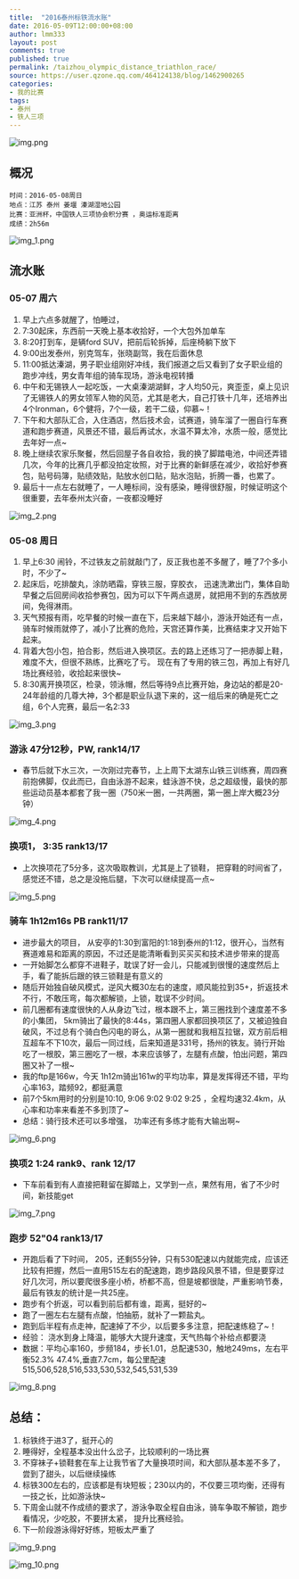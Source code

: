 ```yaml
---
title:  "2016泰州标铁流水账"
date: 2016-05-09T12:00:00+08:00
author: lmm333
layout: post
comments: true
published: true
permalink: /taizhou_olympic_distance_triathlon_race/
source: https://user.qzone.qq.com/464124138/blog/1462900265
categories:
- 我的比赛
tags:
- 泰州
- 铁人三项
---
```

![img.png](../images/2015-12-15-hangzhou-west-trail/img.png)

## 概况
```
时间：2016-05-08周日
地点：江苏 泰州 姜堰 溱湖湿地公园
比赛：亚洲杯，中国铁人三项协会积分赛 ，奥运标准距离
成绩：2h56m
```
<!--more-->
![img_1.png](../images/2015-12-15-hangzhou-west-trail/img_1.png)

## 流水账

### 05-07 周六

1. 早上六点多就醒了，怕睡过， 
2. 7:30起床，东西前一天晚上基本收拾好，一个大包外加单车
3. 8:20打到车，是辆ford SUV，把前后轮拆掉，后座椅躺下放下
4. 9:00出发泰州，别克驾车，张晓副驾，我在后面休息
5. 11:00抵达溱湖，男子职业组刚好冲线，我们报道之后又看到了女子职业组的跑步冲线，男女青年组的骑车现场，游泳电视转播
6. 中午和无锡铁人一起吃饭，一大桌溱湖湖鲜，才人均50元，爽歪歪，桌上见识了无锡铁人的男女领军人物的风范，尤其是老大，自己打铁十几年，还培养出4个Ironman，6个健将，7个一级，若干二级，仰慕~！
7.  下午和大部队汇合，入住酒店，然后技术会，试赛道，骑车溜了一圈自行车赛道和跑步赛道，风景还不错，最后再试水，水温不算太冷，水质一般，感觉比去年好一点~
8. 晚上继续农家乐聚餐，然后回屋子各自收拾，我的换了脚踏电池，中间还弄错几次，今年的比赛几乎都没拍定妆照，对于比赛的新鲜感在减少，收拾好参赛包，贴号码簿，贴绩效贴，贴放水创口贴，贴水泡贴，折腾一番，也累了。
9. 最后十一点左右就睡了，一人睡标间，没有感染，睡得很舒服，时候证明这个很重要，去年泰州太兴奋，一夜都没睡好

![img_2.png](../images/2015-12-15-hangzhou-west-trail/img_2.png)

### 05-08 周日

1. 早上6:30 闹铃，不过铁友之前就敲门了，反正我也差不多醒了，睡了7个多小时，不少了~
2. 起床后，吃排酸丸，涂防晒霜，穿铁三服，穿胶衣， 迅速洗漱出门，集体自助早餐之后回房间收拾参赛包，因为可以下午两点退房，就把用不到的东西放房间，免得淋雨。
3. 天气预报有雨，吃早餐的时候一直在下，后来越下越小，游泳开始还有一点，骑车时候雨就停了，减小了比赛的危险，天宫还算作美，比赛结束才又开始下起来。
4. 背着大包小包，拍合影，然后进入换项区。去的路上还练习了一把赤脚上鞋，难度不大，但很不熟练，比赛吃了亏。 现在有了专用的铁三包，再加上有好几场比赛经验，收拾起来很快~
5.  8:30离开换项区，检录，领泳帽，然后等待9点比赛开始，身边站的都是20-24年龄组的几尊大神，3个都是职业队退下来的，这一组后来的确是死亡之组，6个人完赛，最后一名2:33

![img_3.png](../images/2015-12-15-hangzhou-west-trail/img_3.png)


### 游泳 47分12秒，PW, rank14/17
- 春节后就下水三次，一次刚过完春节，上上周下太湖东山铁三训练赛，周四赛前抱佛脚，仅此而已，自由泳游不起来，蛙泳游不快，总之超级慢，最快的那些运动员基本都套了我一圈（750米一圈，一共两圈，第一圈上岸大概23分钟）

![img_4.png](../images/2015-12-15-hangzhou-west-trail/img_4.png)

### 换项1， 3:35 rank13/17
- 上次换项花了5分多，这次吸取教训，尤其是上了锁鞋， 把穿鞋的时间省了，感觉还不错，总之是没拖后腿，下次可以继续提高一点~

![img_5.png](../images/2015-12-15-hangzhou-west-trail/img_5.png)

### 骑车 1h12m16s PB rank11/17 
- 进步最大的项目， 从安亭的1:30到富阳的1:18到泰州的1:12，很开心，当然有赛道难易和距离的原因，不过还是能清晰看到买买买和技术进步带来的提高
- 一开始脚怎么都穿不进鞋子，耽误了好一会儿，只能减到很慢的速度然后上手，看了能拆后跟的铁三锁鞋是有意义的
- 随后开始独自破风模式，逆风大概30左右的速度，顺风能拉到35+，折返技术不行，不敢压弯，每次都解锁，上锁，耽误不少时间。
- 前几圈都有速度很快的人从身边飞过，根本跟不上，第三圈找到个速度差不多的小集团， 5km骑出了最快的8:44s，第四圈人家都回换项区了，又被迫独自破风，不过总有个骑白色闪电的哥么，从第一圈就和我相互拉锯，双方前后相互超车不下10次，最后一同过线，后来知道是331号，扬州的铁友。骑行开始吃了一根胶，第三圈吃了一根，本来应该够了，左腿有点酸，怕出问题，第四圈又补了一根~
- 我的ftp是166w，今天 1h12m骑出161w的平均功率，算是发挥得还不错，平均心率163，踏频92，都挺满意
- 前7个5km用时的分别是10:10, 9:06 9:02 9:02 9:25 ，全程均速32.4km，从心率和功率来看差不多到顶了~
- 总结：骑行技术还可以多增强， 功率还有多练才能有大输出啊~

![img_6.png](../images/2015-12-15-hangzhou-west-trail/img_6.png)

### 换项2 1:24 rank9、rank 12/17
- 下车前看到有人直接把鞋留在脚踏上，又学到一点，果然有用，省了不少时间，新技能get

![img_7.png](../images/2015-12-15-hangzhou-west-trail/img_7.png)

### 跑步 52"04 rank13/17
- 开跑后看了下时间， 205，还剩55分钟，只有530配速以内就能完成，应该还比较有把握，然后一直用515左右的配速跑，跑步路段风景不错，但是要穿过好几次河，所以要爬很多座小桥，桥都不高，但是坡都很陡，严重影响节奏，最后有铁友的统计是一共25座。
- 跑步有个折返，可以看到前后都有谁，距离，挺好的~
- 跑了一圈左右左腿有点酸，怕抽筋，就补了一颗盐丸。
- 跑到后半程有点走神，配速掉了不少，以后要多多注意，把配速练稳了~！
- 经验： 浇水到身上降温，能够大大提升速度，天气热每个补给点都要浇
- 数据：平均心率160，步频184，步长1.01，总配速530，触地249ms，左右平衡52.3% 47.4%,垂直7.7cm，每公里配速515,506,528,516,533,530,532,545,531,539

![img_8.png](../images/2015-12-15-hangzhou-west-trail/img_8.png)

## 总结：
1. 标铁终于进3了，挺开心的
2. 睡得好，全程基本没出什么岔子，比较顺利的一场比赛
3. 不穿袜子+锁鞋套在车上让我节省了大量换项时间，和大部队基本差不多了，尝到了甜头，以后继续操练
4. 标铁300左右的，应该都是有块短板；230以内的，不仅要三项均衡，还得有一技之长，比如游泳快~
5. 下周金山就不作成绩的要求了，游泳争取全程自由泳，骑车争取不解锁，跑步看情况，少吃胶，不要拼太紧， 提升比赛经验。
6. 下一阶段游泳得好好练，短板太严重了

![img_9.png](../images/2015-12-15-hangzhou-west-trail/img_9.png)

![img_10.png](../images/2015-12-15-hangzhou-west-trail/img_10.png)